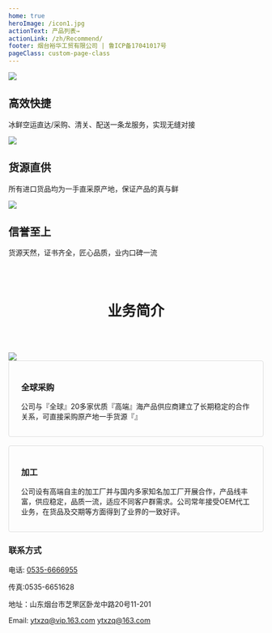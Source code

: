 ```yaml
---
home: true
heroImage: /icon1.jpg
actionText: 产品列表→
actionLink: /zh/Recommend/
footer: 烟台裕华工贸有限公司 | 鲁ICP备17041017号
pageClass: custom-page-class
---
```


<div class="features">
  <div class="feature">
    <img src="/icons/rocket.svg"/>
      <h2>高效快捷</h2>
      <p>冰鲜空运直达/采购、清关、配送一条龙服务，实现无缝对接</p>
  </div>
  <div class="feature">
  <img src="/icons/earth.svg"/>
    <h2>货源直供</h2>
    <p>所有进口货品均为一手直采原产地，保证产品的真与鲜
</p>
  </div>
  <div class="feature">
  <img src="/icons/safety certificate.svg"/>
    <h2>信誉至上</h2>
    <p>货源天然，证书齐全，匠心品质，业内口碑一流</p>
  </div>
</div>
<div style='height: 30px'></div>
<h1 style="text-align: center;margin-bottom: 4rem;">业务简介</h1>

<div class='ydi'>
  <img src="/bi-zh.png"/>
</div>

<div style="    padding: 1rem 1.5rem;
    border: 1px solid #ddd;
    border-radius: 4px;">
  <h3>全球采购 <Badge text="原产地" type="warn"/> <Badge text="全球化"/></h3> 
  
  <p>公司与『全球』20多家优质『高端』海产品供应商建立了长期稳定的合作关系，可直接采购原产地一手货源『』</p>
</div>
&nbsp 
<div style="    padding: 1rem 1.5rem;
    border: 1px solid #ddd;
    border-radius: 4px;">
  <h3>加工</h3> 
  
  <p>公司设有高端自主的加工厂并与国内多家知名加工厂开展合作，产品线丰富，供应稳定，品质一流，适应不同客户群需求。公司常年接受OEM代工业务，在货品及交期等方面得到了业界的一致好评。</p>
</div>

### 联系方式

电话:
<a href="tel:0535-6666955">0535-6666955</a>

传真:0535-6651628

地址：山东烟台市芝罘区卧龙中路20号11-201

Email:
<a href="mailto:ytxzq@vip.163.com">ytxzq@vip.163.com</a>
ytxzq@163.com

<footBarZh></footBarZh>